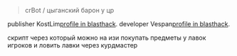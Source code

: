 >crBot / цыганский барон у цр

publisher KostLim[profile in blasthack](https://www.blast.hk/members/269820/).
developer Vespan[profile in blasthack](https://www.blast.hk/members/295413/).

скрипт через который можно на изи покупать предметы у лавок игроков и ловить лавки через курдмастер

